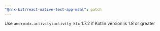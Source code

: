 ```yaml
---
"@rnx-kit/react-native-test-app-msal": patch
---
```


Use `androidx.activity:activity-ktx` 1.7.2 if Kotlin version is 1.8 or greater
